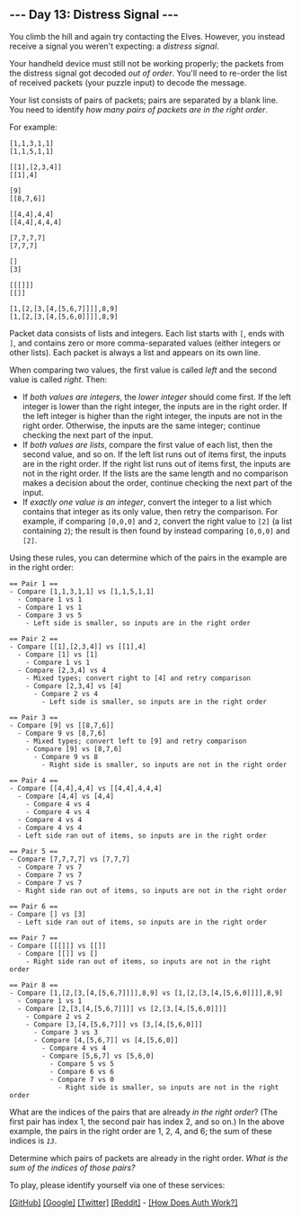 ## --- Day 13: Distress Signal ---

You climb the hill and again try contacting the Elves. However, you
instead receive a signal you weren't expecting: a *distress signal*.

Your handheld device must still not be working properly; the packets
from the distress signal got decoded *out of order*. You'll need to
re-order the list of received packets (your puzzle input) to decode the
message.

Your list consists of pairs of packets; pairs are separated by a blank
line. You need to identify *how many pairs of packets are in the right
order*.

For example:

    [1,1,3,1,1]
    [1,1,5,1,1]

    [[1],[2,3,4]]
    [[1],4]

    [9]
    [[8,7,6]]

    [[4,4],4,4]
    [[4,4],4,4,4]

    [7,7,7,7]
    [7,7,7]

    []
    [3]

    [[[]]]
    [[]]

    [1,[2,[3,[4,[5,6,7]]]],8,9]
    [1,[2,[3,[4,[5,6,0]]]],8,9]

<span
title="The snailfish called. They want their distress signal back.">Packet
data consists of lists and integers.</span> Each list starts with `[`,
ends with `]`, and contains zero or more comma-separated values (either
integers or other lists). Each packet is always a list and appears on
its own line.

When comparing two values, the first value is called *left* and the
second value is called *right*. Then:

- If *both values are integers*, the *lower integer* should come first.
  If the left integer is lower than the right integer, the inputs are in
  the right order. If the left integer is higher than the right integer,
  the inputs are not in the right order. Otherwise, the inputs are the
  same integer; continue checking the next part of the input.
- If *both values are lists*, compare the first value of each list, then
  the second value, and so on. If the left list runs out of items first,
  the inputs are in the right order. If the right list runs out of items
  first, the inputs are not in the right order. If the lists are the
  same length and no comparison makes a decision about the order,
  continue checking the next part of the input.
- If *exactly one value is an integer*, convert the integer to a list
  which contains that integer as its only value, then retry the
  comparison. For example, if comparing `[0,0,0]` and `2`, convert the
  right value to `[2]` (a list containing `2`); the result is then found
  by instead comparing `[0,0,0]` and `[2]`.

Using these rules, you can determine which of the pairs in the example
are in the right order:

    == Pair 1 ==
    - Compare [1,1,3,1,1] vs [1,1,5,1,1]
      - Compare 1 vs 1
      - Compare 1 vs 1
      - Compare 3 vs 5
        - Left side is smaller, so inputs are in the right order

    == Pair 2 ==
    - Compare [[1],[2,3,4]] vs [[1],4]
      - Compare [1] vs [1]
        - Compare 1 vs 1
      - Compare [2,3,4] vs 4
        - Mixed types; convert right to [4] and retry comparison
        - Compare [2,3,4] vs [4]
          - Compare 2 vs 4
            - Left side is smaller, so inputs are in the right order

    == Pair 3 ==
    - Compare [9] vs [[8,7,6]]
      - Compare 9 vs [8,7,6]
        - Mixed types; convert left to [9] and retry comparison
        - Compare [9] vs [8,7,6]
          - Compare 9 vs 8
            - Right side is smaller, so inputs are not in the right order

    == Pair 4 ==
    - Compare [[4,4],4,4] vs [[4,4],4,4,4]
      - Compare [4,4] vs [4,4]
        - Compare 4 vs 4
        - Compare 4 vs 4
      - Compare 4 vs 4
      - Compare 4 vs 4
      - Left side ran out of items, so inputs are in the right order

    == Pair 5 ==
    - Compare [7,7,7,7] vs [7,7,7]
      - Compare 7 vs 7
      - Compare 7 vs 7
      - Compare 7 vs 7
      - Right side ran out of items, so inputs are not in the right order

    == Pair 6 ==
    - Compare [] vs [3]
      - Left side ran out of items, so inputs are in the right order

    == Pair 7 ==
    - Compare [[[]]] vs [[]]
      - Compare [[]] vs []
        - Right side ran out of items, so inputs are not in the right order

    == Pair 8 ==
    - Compare [1,[2,[3,[4,[5,6,7]]]],8,9] vs [1,[2,[3,[4,[5,6,0]]]],8,9]
      - Compare 1 vs 1
      - Compare [2,[3,[4,[5,6,7]]]] vs [2,[3,[4,[5,6,0]]]]
        - Compare 2 vs 2
        - Compare [3,[4,[5,6,7]]] vs [3,[4,[5,6,0]]]
          - Compare 3 vs 3
          - Compare [4,[5,6,7]] vs [4,[5,6,0]]
            - Compare 4 vs 4
            - Compare [5,6,7] vs [5,6,0]
              - Compare 5 vs 5
              - Compare 6 vs 6
              - Compare 7 vs 0
                - Right side is smaller, so inputs are not in the right order

What are the indices of the pairs that are already *in the right order*?
(The first pair has index 1, the second pair has index 2, and so on.) In
the above example, the pairs in the right order are 1, 2, 4, and 6; the
sum of these indices is *`13`*.

Determine which pairs of packets are already in the right order. *What
is the sum of the indices of those pairs?*

To play, please identify yourself via one of these services:

[\[GitHub\]](/auth/github) [\[Google\]](/auth/google)
[\[Twitter\]](/auth/twitter) [\[Reddit\]](/auth/reddit) <span
class="quiet">- [\[How Does Auth Work?\]](/about#faq_auth)</span>

</div>
